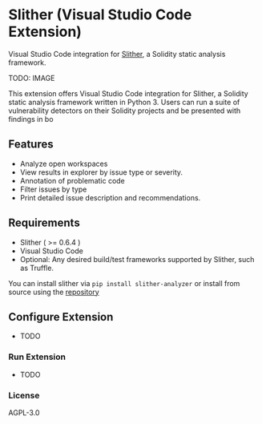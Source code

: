 # Slither (Visual Studio Code Extension)
Visual Studio Code integration for [Slither](https://github.com/crytic/slither), a Solidity static analysis framework.

TODO: IMAGE

This extension offers Visual Studio Code integration for Slither, a Solidity static analysis framework written in Python 3. Users can run a suite of vulnerability detectors on their Solidity projects and be presented with findings in bo

## Features
* Analyze open workspaces
* View results in explorer by issue type or severity.
* Annotation of problematic code
* Filter issues by type
* Print detailed issue description and recommendations.

## Requirements
* Slither ( >= 0.6.4 )
* Visual Studio Code 
* Optional: Any desired build/test frameworks supported by Slither, such as Truffle.

You can install slither via `pip install slither-analyzer` 
or install from source using the [repository](https://github.com/crytic/slither)

## Configure Extension
* TODO

### Run Extension
* TODO


### License
AGPL-3.0